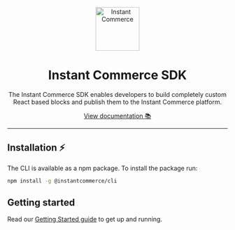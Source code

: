 <div align="center">
  <a aria-label="Instant Commerce logo" href="https://instantcommerce.io/" target="_blank" align="center">
    <img src="https://avatars.githubusercontent.com/u/93975473" alt="Instant Commerce" width="100">
  </a>
  <h1 align="center">Instant Commerce SDK</h1>
</div>

<div align="center">
  <p>
    The Instant Commerce SDK enables developers to build completely custom React based blocks and publish them to the Instant Commerce platform.
  </p>

[View documentation 📚](https://docs.instantcommerce.io/)

</div>

---

## Installation ⚡

The CLI is available as a npm package. To install the package run:

```bash
npm install -g @instantcommerce/cli
```

## Getting started

Read our [Getting Started guide](https://docs.instantcommerce.io/) to get up and running.
